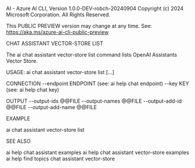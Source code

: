 AI - Azure AI CLI, Version 1.0.0-DEV-robch-20240904
Copyright (c) 2024 Microsoft Corporation. All Rights Reserved.

This PUBLIC PREVIEW version may change at any time.
See: https://aka.ms/azure-ai-cli-public-preview

CHAT ASSISTANT VECTOR-STORE LIST

  The ai chat assistant vector-store list command lists OpenAI Assistants Vector Store.

USAGE: ai chat assistant vector-store list [...]

  CONNECTION
    --endpoint ENDPOINT                 (see: ai help chat endpoint)
    --key KEY                           (see: ai help chat key)

  OUTPUT
    --output-ids @@FILE
    --output-names @@FILE
    --output-add-id @@FILE
    --output-add-name @@FILE

EXAMPLE

  ai chat assistant vector-store list

SEE ALSO

  ai help chat assistant examples
  ai help chat assistant vector-store examples
  ai help find topics chat assistant vector-store


